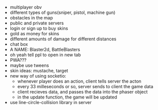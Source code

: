 - multiplayer obv
- different types of guns(sniper, pistol, machine gun)
- obstacles in the map
- public and private servers
- login or sign up to buy skins
- gold as money for skins
- different amounts of damage for different distances
- chat box
- A NAME: Blaster2d, BattleBlasters
- oh yeah tell ppl to open in new tab
- PWA???
- maybe use tweens
- skin ideas: mustache,  target
- new way of using socketio:
  - whenever player does an action, client tells server the acton
  - every 33 milleseconds or so, server sends to client the game data
  - client recieves data, and passes the data into the phaser object
  - in the update function, the game will be updated
- use line-circle-collision library in server